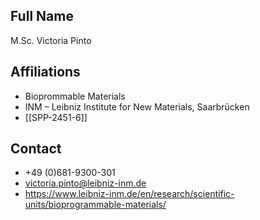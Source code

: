 ## Full Name
M.Sc. Victoria Pinto

## Affiliations
- Bioprommable Materials
- INM – Leibniz Institute for New Materials, Saarbrücken
- [[SPP-2451-6]]
## Contact
- +49 (0)681-9300-301
- victoria.pinto@leibniz-inm.de
- https://www.leibniz-inm.de/en/research/scientific-units/bioprogrammable-materials/
